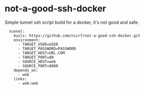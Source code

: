 # not-a-good-ssh-docker

Simple tunnel ssh script build for a docker, it's not good and safe.

```dockercompose
  tunnel:
    buils: https://github.com/nicrf/not-a-good-ssh-docker.git
    environment:
      - TARGET_USER=USER
      - TARGET_PASSWORD=PASSWORD
      - TARGET_HOST=URL.COM
      - TARGET_PORT=80
      - SOURCE_HOST=web
      - SOURCE_PORT=8080     
    depends_on: 
      - web
    links:
      - web:web
```
